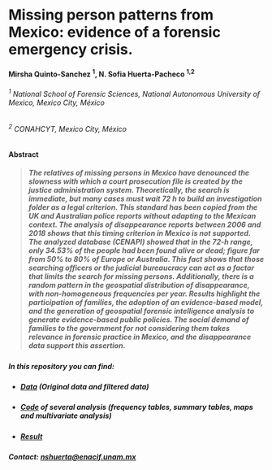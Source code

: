 # Missing person patterns from Mexico: evidence of a forensic emergency crisis.

#### Mirsha Quinto-Sanchez <sup>1</sup>, N. Sofia Huerta-Pacheco <sup>1,2</sup>
###### <sup>1</sup> National School of Forensic Sciences, National Autonomous University of Mexico, Mexico City, México
###### <sup>2</sup> CONAHCYT, Mexico City, México

**Abstract**

> ##### The relatives of missing persons in Mexico have denounced the slowness with which a court prosecution file is created by the justice administration system. Theoretically, the search is immediate, but many cases must wait 72 h to build an investigation folder as a legal criterion. This standard has been copied from the UK and Australian police reports without adapting to the Mexican context. The analysis of disappearance reports between 2006 and 2018 shows that this timing criterion in Mexico is not supported. The analyzed database (CENAPI) showed that in the 72-h range, only 34.53% of the people had been found alive or dead; figure far from 50% to 80% of Europe or Australia. This fact shows that those searching officers or the judicial bureaucracy can act as a factor that limits the search for missing persons. Additionally, there is a random pattern in the geospatial distribution of disappearance, with non-homogeneous frequencies per year. Results highlight the participation of families, the adoption of an evidence-based model, and the generation of geospatial forensic intelligence analysis to generate evidence-based public policies. The social demand of families to the government for not considering them takes relevance in forensic practice in Mexico, and the disappearance data support this assertion. 

##### In this repository you can find:

- ##### [Data](https://github.com/nshuerta-ForenseUNAM/Missing_person_Mexico/tree/Data) (Original data and filtered data)
- ##### [Code](https://github.com/nshuerta-ForenseUNAM/Missing_person_Mexico/tree/Code) of several analysis (frequency tables, summary tables, maps and multivariate analysis)
- ##### [Result](https://github.com/nshuerta-ForenseUNAM/Missing_person_Mexico/tree/Result)

##### Contact: **nshuerta@enacif.unam.mx**
